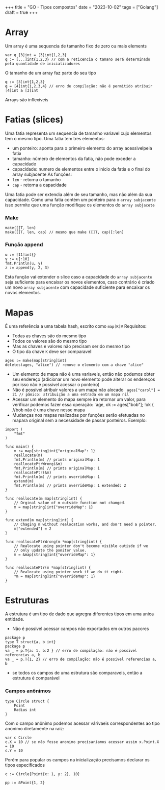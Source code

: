 +++
title = "GO - Tipos compostos"
date = "2023-10-02"
tags = ["Golang"]
draft = true
+++
# Array
Um array é uma sequencia de tamanho fixo de zero ou mais elements

```
var q [3]int = [3]int{1,2,3}
q := [...]int{1,2,3} // com a reticencia o tamano será determinado pela quantidade de inicializadores
```

O tamanho de um array faz parte do seu tipo

```
q := [3]int{1,2,3}
q = [4]int{1,2,3,4} // erro de compilação: não é permitido atribuir [4]int a [3]int
```

Arrays são inflexiveis

# Fatias (slices)
Uma fatia representa um sequencia de tamanho variavel cujo elementos tem o mesmo tipo.
Uma fatia tem tres elementos:
- um ponteiro: aponta para o primeiro elemento do array acessivelpela fatia
- tamanho: número de elementos da fatia, não pode exceder a capacidade
- capacidade: numero de elementos entre o inicio da fatia e o final do array subjacente
As funções:
- `len` - retorna o tamanho
- `cap` - retorna a capacidade

Uma fatia pode ser extendia além de seu tamanho, mas não além da sua capacidade.
Como uma fatia contém um ponteiro para o `array subjacente` isso permite que uma função modifique os elementos do `array subjacete`

### Make
```
make([]T, len)
make([]T, len, cap) // mesmo que make ([]T, cap)[:len]
```

### Função append
```
u := [11]int{}
y := u[:10]
fmt.Println(u, y)
z := append(y, 2, 3)
```
Esta função vai extender o slice caso a capacidade do `array subjacente` seja suficiente para  encaixar os novos elementos, caso contrário é criado um novo `array subjacente` com capacidade suficiente para encaixar os novos elementos.

# Mapas
É uma referência a uma tabela hash, escrito como `map[K]V`
Requisitos:
- Todas as chaves são do mesmo tipo
- Todos os valores são do mesmo tipo
- Mas as chaves e valores não precisam ser do mesmo tipo
- O tipo da chave `K` deve ser comparavel

```
ages := make(map[string]int)
deletes(ages, "alice") // remove o elemento com a chave "alice"
```
- Um elemento de mapa não é uma variavels, então não podemos obter seu endereço (adicionar um novo elemento pode alterar os endereços por isso não é possivel acessar o ponteiro)
- Não é possivel atribuir valores a um mapa não alocado 
` ages["carol"] =  21 // pânico: atribuição a uma entrada em um mapa nil`
- Acessar um elemento do mapa sempre ira retornar um valor, para verificar podemos fazer essa operação:
`age, ok := ages["bob"]; !ok { //bob não é uma chave nesse mapa
- Mudanças nos mapas realizadas por funções serão efetuadas no mapara original sem a necessidade de passar ponteiros. Exemplo:
```
import (
	"fmt"
)

func main() {
	m := map[string]int{"originalMap": 1}
	reallocate(m)
	fmt.Println(m) // prints originalMap: 1
	reallocatePtrWrong(&m)
	fmt.Println(m) // prints originalMap: 1
	reallocatePtr(&m)
	fmt.Println(m) // prints overrideMap: 1
	extend(m)
	fmt.Println(m) // prints overrideMap: 1 extended: 2
}

func reallocate(m map[string]int) {
	// Orginal value of m outside function not changed.
	m = map[string]int{"overrideMap": 1}
}

func extend(m map[string]int) {
	// Chaging m without realocation works, and don't need a pointer.
	m["extended"] = 2
}

func reallocatePtrWrong(m *map[string]int) {
	// Realocate using pointer don't become visible outisde if we
	// only update the poniter value.
	m = &map[string]int{"overrideMap": 1}
}

func reallocatePtr(m *map[string]int) {
	// Realocate using pointer work if we do it right.
	*m = map[string]int{"overrideMap": 1}
}
```

# Estruturas
A estrutura é um tipo de dado que agregra diferentes tipos em uma unica entidade.
- Não é possivel acessar campos não exportados em outros pacores
```
package p
type T struct{a, b int}
package p
va _ = p.T{a: 1, b:2 } // erro de compilação: não é possivel referencias a, b
va _ = p.T{1, 2} // erro de compilação: não é possivel referencias a, b
```
- se todos os campos de uma estrutura são comparaveis, então a estrutura é comparável
### Campos anônimos
```
type Circle struct {
	Point
	Radius int
}
```
Com o campo anônimo podemos acessar várivaeis correspondentes ao tipo anonimo diretamente na raiz:
```
var c Circle
c.X = 10 // se não fosse anonimo precisariamos acessar assim x.Point.X = 10
c.Y = 10

```
Porém para popular os campos na inicialização precisamos declarar os tipos especificados
```
c := Circle{Point{x: 1, y: 2}, 10}
```

```
pp := &Point{1, 2}
```
